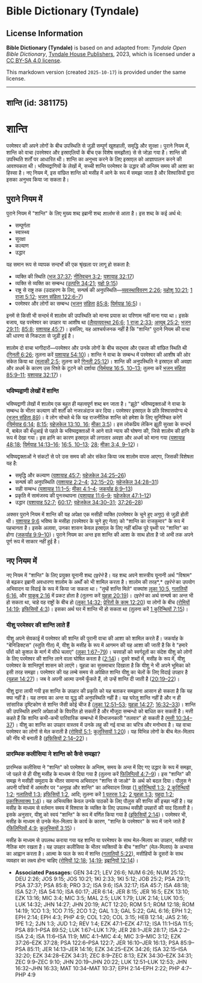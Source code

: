 # Bible Dictionary (Tyndale)

## License Information

**Bible Dictionary (Tyndale)** is based on and adapted from: _Tyndale Open Bible Dictionary_, [Tyndale House Publishers](https://tyndaleopenresources.com/), 2023, which is licensed under a [CC BY-SA 4.0 license](https://creativecommons.org/licenses/by-sa/4.0/legalcode.en).

This markdown version (created `2025-10-17`) is provided under the same license.



--------------------------------

## शान्ति (id: 381175)

शान्ति
======

परमेश्वर की अपने लोगों के बीच उपस्थिति से जुड़ी सम्पूर्ण खुशहाली, समृद्धि और सुरक्षा। पुराने नियम में, शान्ति को वाचा (परमेश्वर और इस्राएलियों के बीच एक विशेष समझौता) से से जोड़ा गया है। शान्ति की उपस्थिति शर्तों पर आधारित थी। शान्ति का अनुभव करने के लिए इस्राएल को आज्ञापालन करने की आवश्यकता थी। भविष्यद्वाणियों के लेखों में, सच्ची शान्ति परमेश्वर के उद्धार की अन्तिम समय की आशा का हिस्सा है। नए नियम में, इस वांछित शान्ति को मसीह में आने के रूप में समझा जाता है और विश्वासियों द्वारा इसका अनुभव किया जा सकता है।

पुराने नियम में
---------------

पुराने नियम में "शान्ति" के लिए मुख्य शब्द इब्रानी शब्द *शालोम* से आता है। इस शब्द के कई अर्थ थे:

* सम्पूर्णता
* स्वास्थ्य
* सुरक्षा
* कल्याण
* उद्धार

यह समान रूप से व्यापक सन्दर्भो की एक श्रृंखला पर लागू हो सकता है:

* व्यक्ति की स्थिति ([भज 37:37](https://ref.ly/Ps37:37); [नीतिवचन 3:2](https://ref.ly/Prov3:2); [यशायाह 32:17](https://ref.ly/Isa32:17))
* व्यक्ति से व्यक्ति का सम्बन्ध ([उत्पत्ति 34:21](https://ref.ly/Gen34:21); [यहो 9:15](https://ref.ly/Josh9:15))
* राष्ट्र से राष्ट्र तक (उदाहरण के लिए, सन्घर्ष की अनुपस्थिति—[व्यवस्थाविवरण 2:26](https://ref.ly/Deut2:26); [यहोशू 10:21](https://ref.ly/Josh10:21); [1 राजा 5:12](https://ref.ly/1Kgs5:12); [भजन संहिता 122:6–7](https://ref.ly/Ps122:6-Ps122:7))
* परमेश्वर और लोगों का सम्बन्ध ([भजन](https://ref.ly/Ps85:8) [संहिता](https://ref.ly/Ps122:6-Ps122:7) [85:8](https://ref.ly/Ps85:8); [यिर्मयाह 16:5](https://ref.ly/Jer16:5))।

इनमें से किसी भी सन्दर्भ में शालोम की उपस्थिति को मानव प्रयास का परिणाम नहीं माना गया था। इसके बजाय, यह परमेश्वर का उपहार या आशीष था ([लैव्यव्यवस्था 26:6](https://ref.ly/Lev26:6); [1 राजा 2:33](https://ref.ly/1Kgs2:33); [अय्यूब 25:2](https://ref.ly/Job25:2); [भजन 29:11](https://ref.ly/Ps29:11); [85:8](https://ref.ly/Ps85:8); [यशायाह 45:7](https://ref.ly/Isa45:7))। इसलिए, यह आश्चर्यजनक नहीं है कि "शान्ति" पुराने नियम की वाचा की धारणा से निकटता से जुड़ी हुई है।

शालोम दो वाचा भागीदारों—परमेश्वर और उनके लोगों के बीच सद्भाव और एकता की वांछित स्थिति थी ([गिनती 6:26](https://ref.ly/Num6:26); तुलना करें [यशायाह 54:10](https://ref.ly/Isa54:10))। शान्ति ने वाचा के सम्बन्ध में परमेश्वर की आशीष की ओर संकेत किया था ([मलाकी 2:5](https://ref.ly/Mal2:5); तुलना करें [गिनती 25:12](https://ref.ly/Num25:12))। शान्ति की अनुपस्थिति ने इस्राएल की अवज्ञा और अधर्म के कारण उस रिश्ते के टूटने को दर्शाया ([यिर्मयाह 16:5, 10–13](https://ref.ly/Jer16:5,Jer16:10-Jer16:13); तुलना करें [भजन संहिता 85:9–11](https://ref.ly/Ps85:9-Ps85:11); [यशायाह 32:17](https://ref.ly/Isa32:17))।

### भविष्यद्वाणी लेखों में शान्ति

भविष्यद्वाणी लेखों में शालोम एक बहुत ही महत्वपूर्ण शब्द बन जाता है। "झूठे" भविष्यद्वक्ताओं ने वाचा के सम्बन्ध के भीतर कल्याण की शर्तों को नजरअंदाज कर दिया। परमेश्वर इस्राएल के प्रति विश्वासयोग्य थे ([भजन संहिता 89](https://ref.ly/Ps89:1-Ps89:52))। वे लोग सोचते थे कि यह राजनीतिक शान्ति को हमेशा के लिए सुनिश्चित करेगें ([यिर्मयाह 6:14](https://ref.ly/Jer6:14); [8:15](https://ref.ly/Jer8:15); [यहेजकेल 13:10, 16](https://ref.ly/Ezek13:10,Ezek13:16); [मीका 3:5](https://ref.ly/Mic3:5))। इस लोकप्रिय लेकिन झूठी सुरक्षा के सन्दर्भ में, बाबेल की बँधुआई से पहले के भविष्यद्वक्ताओं ने आने वाले न्याय की घोषणा की, जिसे शालोम की हानि के रूप में देखा गया। इस हानि का कारण इस्राएल की लगातार अवज्ञा और अधर्म को माना गया ([यशायाह 48:18](https://ref.ly/Isa48:18); [यिर्मयाह 14:13–16](https://ref.ly/Jer14:13-Jer14:16); [16:5, 10–13](https://ref.ly/Jer16:5,Jer16:10-Jer16:13); [28](https://ref.ly/Jer28:1-Jer28:17); [मीका 3:4, 9–12](https://ref.ly/Mic3:4,Mic3:9-Mic3:12))।

भविष्यद्वक्ताओं ने संकटों से परे उस समय की ओर संकेत किया जब शालोम वापस आएगा, जिसकी विशेषता यह है:

* समृद्धि और कल्याण ([यशायाह 45:7](https://ref.ly/Isa45:7); [यहेजकेल 34:25–26](https://ref.ly/Ezek34:25-Ezek34:26))
* सन्घर्ष की अनुपस्थिति ([यशायाह 2:2–4](https://ref.ly/Isa2:2-Isa2:4); [32:15–20](https://ref.ly/Isa32:15-Isa32:20); [यहेजकेल 34:28–31](https://ref.ly/Ezek34:28-Ezek34:31))
* सही सम्बन्ध ([यशायाह 11:1–5](https://ref.ly/Isa11:1-Isa11:5); [मीका 4:1–4](https://ref.ly/Mic4:1-Mic4:4); [जकर्याह 8:9–13](https://ref.ly/Zech8:9-Zech8:13))
* प्रकृति में सामंजस्य की पुनःस्थापना ([यशायाह 11:6–9](https://ref.ly/Isa11:6-Isa11:9); [यहेजकेल 47:1–12](https://ref.ly/Ezek47:1-Ezek47:12))
* उद्धार ([यशायाह 52:7](https://ref.ly/Isa52:7); [60:17](https://ref.ly/Isa60:17); [यहेजकेल 34:30–31](https://ref.ly/Ezek34:30-Ezek34:31); [37:26–28](https://ref.ly/Ezek37:26-Ezek37:28))

अक्सर पुराने नियम में शान्ति की यह अपेक्षा एक मसीही व्यक्ति (परमेश्वर के चुने हुए अगुए) से जुड़ी होती थी। [यशायाह 9:6](https://ref.ly/Isa9:6) भविष्य के मसीहा (परमेश्वर के चुने हुए नेता) को "शान्ति का राजकुमार" के रूप में पहचानता है। इसके अलावा, उनका शासन केवल इस्राएल के लिए नहीं बल्कि पूरे पृथ्वी पर "शान्ति" का होगा ([जकर्याह 9:9–10](https://ref.ly/Zech9:9-Zech9:10))। पुराने नियम का अन्त इस शान्ति की आशा के साथ होता है जो अभी तक अपने पूर्ण रूप में साकार नहीं हुई है।

नए नियम में
-----------

नए नियम में "शान्ति" के लिए प्रयुक्त यूनानी शब्द *एइरेने* है। यह शब्द अपने शास्त्रीय यूनानी अर्थ "विश्राम" से बढ़कर इब्रानी अवधारणा शालोम के अर्थों को भी शामिल करता है। शालोम की तरह*,* *एइरेने* का उपयोग अभिवादन या विदाई के रूप में किया जा सकता था। "तुम्हें शान्ति मिले" वाक्यांश [लूका 10:5,](https://ref.ly/Luke10:5) [गलातियों 6:16,](https://ref.ly/Gal6:16) और [याकूब 2:16](https://ref.ly/Jas2:16) में प्रकट होता है (तुलना करें [यूहन्ना 20:19](https://ref.ly/John20:19))। *एइरेने* का अर्थ सन्घर्ष का अन्त भी हो सकता था, चाहे वह राष्ट्रों के बीच हो ([लूका 14:32](https://ref.ly/Luke14:32); [प्रेरितों के काम 12:20](https://ref.ly/Acts12:20)) या लोगों के बीच ([रोमियों 14:19](https://ref.ly/Rom14:19); [इफिसियों 4:3](https://ref.ly/Eph4:3))। इसका अर्थ घर में शान्ति भी हो सकता था (तुलना करें [1 कुरिन्थियों 7:15](https://ref.ly/1Cor7:15))।

### यीशु परमेश्वर की शान्ति लाते हैं

यीशु अपने सेवकाई में परमेश्वर की शान्ति की पुरानी वाचा की आशा को शामिल करते हैं। जकर्याह के "बेनिडिक्टस" (स्तुति गीत) में, यीशु के मसीह के रूप में आगमन की यह आशा की जाती है कि वे "हमारे पाँवों को कुशल के मार्ग में सीधे चलाए" ([लूका 1:67–79](https://ref.ly/Luke1:67-Luke1:79))। चरवाहों को स्वर्गदूतों का संदेश यीशु को लोगों के लिए परमेश्वर की शान्ति लाने वाला घोषित करता है ([2:14](https://ref.ly/Luke2:14))। दूसरे शब्दों में, मसीह के रूप में, यीशु परमेश्वर के शान्तिपूर्ण शासन को लाएंगे। यूहन्ना का सुसमाचार दिखाता है कि यीशु ने भी अपने भूमिका को इसी तरह समझा। परमेश्वर की यह लम्बे समय से अपेक्षित शान्ति यीशु का चेलों के लिए विदाई उपहार है ([यूहन्ना 14:27](https://ref.ly/John14:27))। जब वे अपनी आत्मा उनमें फूँकते हैं, तो उन्हें शान्ति दी जाती है ([20:19–22](https://ref.ly/John20:19-John20:22))।

यीशु द्वारा लायी गयी इस शान्ति के उपहार की प्रकृति को यह बताकर समझाना आसान हो सकता है कि यह क्या नहीं है। यह तनाव का अन्त या युद्ध की अनुपस्थिति नहीं है। यह घरेलू शान्ति नहीं है और न ही सांसारिक दृष्टिकोण से शान्ति जैसी कोई चीज है ([लूका 12:51–53](https://ref.ly/Luke12:51-Luke12:53); [यूहन्ना 14:27](https://ref.ly/John14:27); [16:32–33](https://ref.ly/John16:32-John16:33))। शान्ति की उपस्थिति हमारि अपेक्षाओं के विपरीत हो सकती है और मौजूदा सम्बन्धो को बाधित कर सकती है। मत्ती कहते हैं कि शान्ति कभी\-कभी पारिवारिक सम्बन्धो में विभाजनकारी "तलवार" हो सकती है ([मत्ती 10:34–37](https://ref.ly/Matt10:34-Matt10:37))। यीशु का शान्ति का उपहार वास्तव में उनके लहू की नई वाचा का चरित्र और मनोभाव है। यह वाचा परमेश्वर का लोगों से मेल कराती है ([रोमियों 5:1](https://ref.ly/Rom5:1); [कुलुस्सियों 1:20](https://ref.ly/Col1:20))। यह विभिन्न लोगों के बीच मेल\-मिलाप की नींव भी बनाती है ([इफिसियों 2:14–22](https://ref.ly/Eph2:14-Eph2:22))।

### प्रारम्भिक कलीसिया ने शान्ति को कैसे समझा?

प्रारम्भिक कलीसिया ने "शान्ति" को परमेश्वर के अन्तिम, समय के अन्त में दिए गए उद्धार के रूप में समझा, जो पहले से ही यीशु मसीह के माध्यम से दिया गया है (तुलना करें [फिलिप्पियों 4:7–9](https://ref.ly/Phil4:7-Phil4:9))। इस "शान्ति" की समझ ने मसीही समुदाय के भीतर सामान्य अभिवादन "शान्ति से जाओ" के अर्थ को बदल दिया। पौलुस ने अपनी पत्रियों में आमतौर पर "अनुग्रह और शान्ति" का अभिवादन लिखा ([1 कुरिन्थियों 1:3](https://ref.ly/1Cor1:3); [2 कुरिन्थियों 1:2](https://ref.ly/2Cor1:2); [गलातियों 1:3](https://ref.ly/Gal1:3); [इफिसियों 1:2](https://ref.ly/Eph1:2), आदि; तुलना करें [1 पतरस 1:2](https://ref.ly/1Pet1:2); [2 यूहन्ना 1:3](https://ref.ly/2John1:3); [यहूदा 1:2](https://ref.ly/Jude1:2); [प्रकाशितवाक्य 1:4](https://ref.ly/Rev1:4))। यह अभिव्यक्ति केवल उनके पाठकों के लिए पौलुस की शान्ति की इच्छा नहीं है। यह मसीह के माध्यम से वर्तमान समय में विश्वास के व्यक्ति के लिए उपलब्ध मसीही उपहारों की याद दिलाती है। इसके अनुसार, यीशु को स्वयं "शान्ति" के रूप में वर्णित किया गया है ([इफिसियों 2:14](https://ref.ly/Eph2:14))। परमेश्वर भी, मसीह के माध्यम से उनके मेल\-मिलाप के कार्य के कारण, "शान्ति के परमेश्वर" के रूप में जाने जाते हैं ([फिलिप्पियों 4:9](https://ref.ly/Phil4:9); [कुलुस्सियों 3:15](https://ref.ly/Col3:15))।

मसीह के माध्यम से उपलब्ध कराया गया यह शान्ति या परमेश्वर के साथ मेल\-मिलाप का उपहार, मसीही पर नैतिक मांग रखता है। यह उपहार कलीसिया के भीतर व्यक्तियों के बीच "शान्ति" (मेल\-मिलाप) के अभ्यास का आह्वान करता है। आत्मा के फल के रूप में शान्ति ([गलातियों 5:22](https://ref.ly/Gal5:22)), मसीहियों के दूसरों के साथ व्यवहार का लक्ष्य होना चाहिए ([रोमियों 12:18](https://ref.ly/Rom12:18); [14:19](https://ref.ly/Rom14:19); [इब्रानियों 12:14](https://ref.ly/Heb12:14))।

* **Associated Passages:** GEN 34:21; LEV 26:6; NUM 6:26; NUM 25:12; DEU 2:26; JOS 9:15; JOS 10:21; 1KI 2:33; 1KI 5:12; JOB 25:2; PSA 29:11; PSA 37:37; PSA 85:8; PRO 3:2; ISA 9:6; ISA 32:17; ISA 45:7; ISA 48:18; ISA 52:7; ISA 54:10; ISA 60:17; JER 6:14; JER 8:15; JER 16:5; EZK 13:10; EZK 13:16; MIC 3:4; MIC 3:5; MAL 2:5; LUK 1:79; LUK 2:14; LUK 10:5; LUK 14:32; JHN 14:27; JHN 20:19; ACT 12:20; ROM 5:1; ROM 12:18; ROM 14:19; 1CO 1:3; 1CO 7:15; 2CO 1:2; GAL 1:3; GAL 5:22; GAL 6:16; EPH 1:2; EPH 2:14; EPH 4:3; PHP 4:9; COL 1:20; COL 3:15; HEB 12:14; JAS 2:16; 1PE 1:2; 2JN 1:3; JUD 1:2; REV 1:4; EZK 47:1–EZK 47:12; ISA 11:1–ISA 11:5; PSA 89:1–PSA 89:52; LUK 1:67–LUK 1:79; JER 28:1–JER 28:17; ISA 2:2–ISA 2:4; ISA 11:6–ISA 11:9; MIC 4:1–MIC 4:4; MIC 3:9–MIC 3:12; EZK 37:26–EZK 37:28; PSA 122:6–PSA 122:7; JER 16:10–JER 16:13; PSA 85:9–PSA 85:11; JER 14:13–JER 14:16; EZK 34:25–EZK 34:26; ISA 32:15–ISA 32:20; EZK 34:28–EZK 34:31; ZEC 8:9–ZEC 8:13; EZK 34:30–EZK 34:31; ZEC 9:9–ZEC 9:10; JHN 20:19–JHN 20:22; LUK 12:51–LUK 12:53; JHN 16:32–JHN 16:33; MAT 10:34–MAT 10:37; EPH 2:14–EPH 2:22; PHP 4:7–PHP 4:9

